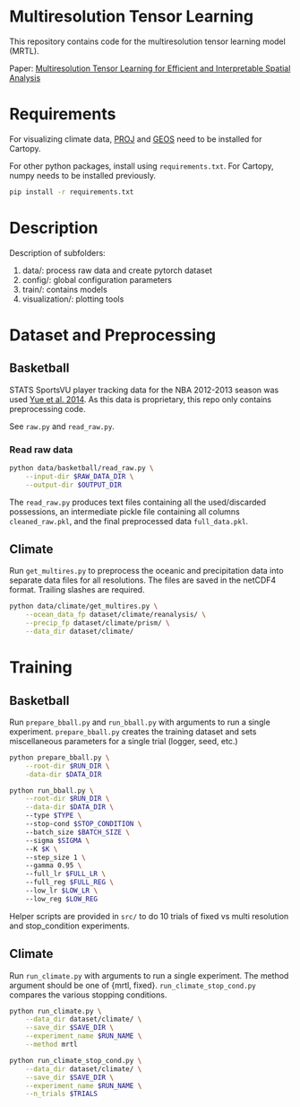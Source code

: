 # Multiresolution Tensor Learning

This repository contains code for the multiresolution tensor learning model (MRTL).

Paper: [Multiresolution Tensor Learning for Efficient and Interpretable Spatial Analysis](https://arxiv.org/abs/2002.05578)

# Requirements

For visualizing climate data, [PROJ](https://proj.org/) and [GEOS](https://trac.osgeo.org/geos/) need to be installed for Cartopy.

For other python packages, install using `requirements.txt`. For Cartopy, numpy needs to be installed previously.

```bash
pip install -r requirements.txt
```

# Description

Description of subfolders:

1. data/: process raw data and create pytorch dataset
2. config/: global configuration parameters
3. train/: contains models
4. visualization/: plotting tools

# Dataset and Preprocessing

## Basketball
STATS SportsVU player tracking data for the NBA 2012-2013 season was used [Yue et al. 2014](https://ieeexplore.ieee.org/document/7023384). As this data is proprietary, this repo only contains preprocessing code.

See `raw.py` and `read_raw.py`.

### Read raw data
```bash
python data/basketball/read_raw.py \
    --input-dir $RAW_DATA_DIR \
    --output-dir $OUTPUT_DIR
```
The `read_raw.py` produces text files containing all the used/discarded possessions, an intermediate pickle file containing all columns `cleaned_raw.pkl`, and the final preprocessed data `full_data.pkl`.

## Climate

Run `get_multires.py` to preprocess the oceanic and precipitation data into separate data files for all resolutions. The files are saved in the netCDF4 format. Trailing slashes are required.

```bash
python data/climate/get_multires.py \
    --ocean_data_fp dataset/climate/reanalysis/ \
    --precip_fp dataset/climate/prism/ \
    --data_dir dataset/climate/
```


# Training
## Basketball
Run `prepare_bball.py` and `run_bball.py` with arguments to run a single experiment. `prepare_bball.py` creates the training dataset and sets miscellaneous parameters for a single trial (logger, seed, etc.)
```bash
python prepare_bball.py \
    --root-dir $RUN_DIR \
    -data-dir $DATA_DIR

python run_bball.py \
    --root-dir $RUN_DIR \
    --data-dir $DATA_DIR \ 
    --type $TYPE \ 
    --stop-cond $STOP_CONDITION \ 
    --batch_size $BATCH_SIZE \ 
    --sigma $SIGMA \ 
    --K $K \ 
    --step_size 1 \ 
    --gamma 0.95 \ 
    --full_lr $FULL_LR \ 
    --full_reg $FULL_REG \ 
    --low_lr $LOW_LR \ 
    --low_reg $LOW_REG
```

Helper scripts are provided in `src/` to do 10 trials of fixed vs multi resolution and stop_condition experiments.
## Climate
Run `run_climate.py` with arguments to run a single experiment. The method argument should be one of {mrtl, fixed}. `run_climate_stop_cond.py` compares the various stopping conditions.

```bash
python run_climate.py \
    --data_dir dataset/climate/ \
    --save_dir $SAVE_DIR \
    --experiment_name $RUN_NAME \
    --method mrtl
```

```bash
python run_climate_stop_cond.py \
    --data_dir dataset/climate/ \
    --save_dir $SAVE_DIR \
    --experiment_name $RUN_NAME \
    --n_trials $TRIALS
```
